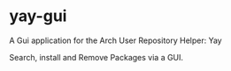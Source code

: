 # yay-gui
A Gui application for the Arch User Repository Helper: Yay

Search, install and Remove Packages via a GUI.
